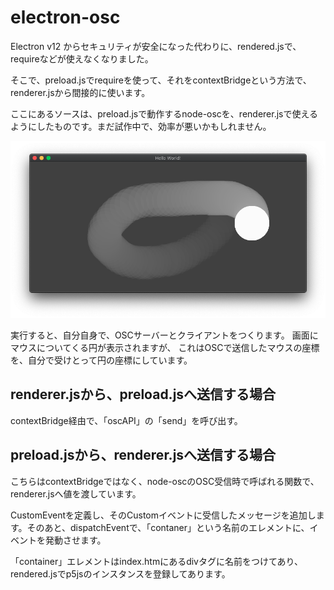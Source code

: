 # electron-osc

Electron v12 からセキュリティが安全になった代わりに、rendered.jsで、requireなどが使えなくなりました。

そこで、preload.jsでrequireを使って、それをcontextBridgeという方法で、renderer.jsから間接的に使います。

ここにあるソースは、preload.jsで動作するnode-oscを、renderer.jsで使えるようにしたものです。まだ試作中で、効率が悪いかもしれません。

<img src = "screen_capture_1.png"></img>

実行すると、自分自身で、OSCサーバーとクライアントをつくります。
画面にマウスについてくる円が表示されますが、
これはOSCで送信したマウスの座標を、自分で受けとって円の座標にしています。

## renderer.jsから、preload.jsへ送信する場合
contextBridge経由で、「oscAPI」の「send」を呼び出す。

## preload.jsから、renderer.jsへ送信する場合
こちらはcontextBridgeではなく、node-oscのOSC受信時で呼ばれる関数で、renderer.jsへ値を渡しています。

CustomEventを定義し、そのCustomイベントに受信したメッセージを追加します。そのあと、dispatchEventで、「contaner」という名前のエレメントに、イベントを発動させます。

「container」エレメントはindex.htmにあるdivタグに名前をつけてあり、rendered.jsでp5jsのインスタンスを登録してあります。

